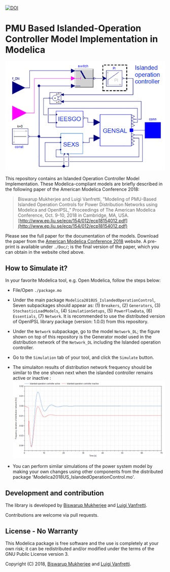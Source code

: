 [![DOI](https://zenodo.org/badge/DOI/10.5281/zenodo.3539664.svg)](https://doi.org/10.5281/zenodo.3539664)

# PMU Based Islanded-Operation Controller Model Implementation in Modelica

![alt text](https://github.com/ALSETLab/2018_AmericanModelicaConf_PMUBasedIslanding/blob/master/Example_Results/Dymola2018/IslandedOperationController/GenModelwithIslandedOperationController.png)

This repository contains an Islanded Operation Controller Model Implementation. These Modelica-compliant models are briefly described in the following paper of the American Modelica Conference 2018:

> Biswarup Mukherjee and Luigi Vanfretti, "Modeling of PMU-Based Islanded Operation Controls for 
  Power Distribution Networks using Modelica and OpenIPSL," Proceedings of The American Modelica Conference, Oct. 9-10, 2018 in Cambridge, MA, USA. [http://www.ep.liu.se/ecp/154/012/ecp18154012.pdf](http://www.ep.liu.se/ecp/154/012/ecp18154012.pdf)

Please see the full paper for the documentation of the models.
Download the paper from the [American Modelica Conference 2018](https://www.modelica.org/events/modelica2018Americas) website.
A pre-print is available under `./Doc/`; is the final version of the paper, which you can obtain in the website cited above.

## How to Simulate it?

In your favorite Modelica tool, e.g. Open Modelica, follow the steps below:
- File/Open `./package.mo`
- Under the main package `Modelica2018US_IslandedOperationControl`, Seven subpackages should appear as: (1) `Breakers`, (2) `Generators`, (3) `StochasticLoadModels`, (4) `SimulationSetups`, (5) `PowerFlowData`, (6) `Essentials`, (7) `Network`. It is recommended to use the distributed version of OpenIPSL library package (version: 1.0.0) from this repository.
- Under the `Network` subpackage, go to the model `Network_DL`; the figure shown on top of this repository is the Generator model used in the distribution network of the `Network_DL` including the Islanded operation controller.
- Go to the `Simulation` tab of your tool, and click the `Simulate` button.
- The simulaiton results of distribution network frequency should be similar to the one shown next when the islanded controller remains active or inactive :
![alt text](https://github.com/ALSETLab/2018_AmericanModelicaConf_PMUBasedIslanding/blob/master/Example_Results/Dymola2018/IslandedOperationController/Plots_ControllerEffect.png)


- You can perform similar simulations of the power system model by making your own changes using other components from the distributed package 'Modelica2018US_IslandedOperationControl.mo'.


## Development and contribution

The library is developed by [Biswarup Mukherjee](https://github.com/BiswarupM) and [Luigi Vanfretti](https://github.com/lvanfretti).

Contributions are welcome via pull requests.

## License - No Warranty

This Modelica package is free software and the use is completely at your own risk; it can be redistributed and/or modified under the terms of the GNU Public License version 3.

Copyright (C) 2018, [Biswarup Mukherjee](https://github.com/BiswarupM) and [Luigi Vanfretti](https://github.com/lvanfretti).
